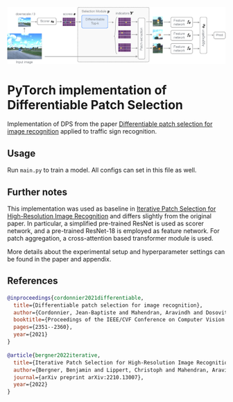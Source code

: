 <img src="dps_figure.png" width="800" />

# PyTorch implementation of Differentiable Patch Selection

Implementation of DPS from the paper [Differentiable patch selection for image recognition](https://openaccess.thecvf.com/content/CVPR2021/html/Cordonnier_Differentiable_Patch_Selection_for_Image_Recognition_CVPR_2021_paper.html) applied to traffic sign recognition.

## Usage
Run `main.py` to train a model.
All configs can set in this file as well.

## Further notes

This implementation was used as baseline in [Iterative Patch Selection for High-Resolution Image Recognition](https://arxiv.org/abs/2210.13007) and differs slightly from the original paper. In particular, a simplified pre-trained ResNet is used as scorer network, and a pre-trained ResNet-18 is employed as feature network. For patch aggregation, a cross-attention based transformer module is used.

More details about the experimental setup and hyperparameter settings can be found in the paper and appendix.

## References
```bibtex
@inproceedings{cordonnier2021differentiable,
  title={Differentiable patch selection for image recognition},
  author={Cordonnier, Jean-Baptiste and Mahendran, Aravindh and Dosovitskiy, Alexey and Weissenborn, Dirk and Uszkoreit, Jakob and Unterthiner, Thomas},
  booktitle={Proceedings of the IEEE/CVF Conference on Computer Vision and Pattern Recognition},
  pages={2351--2360},
  year={2021}
}
```

```bibtex
@article{bergner2022iterative,
  title={Iterative Patch Selection for High-Resolution Image Recognition},
  author={Bergner, Benjamin and Lippert, Christoph and Mahendran, Aravindh},
  journal={arXiv preprint arXiv:2210.13007},
  year={2022}
}
```
